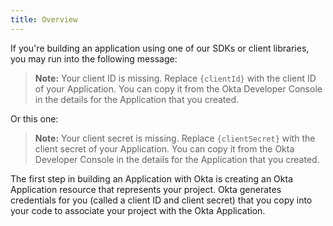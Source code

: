 ```yaml
---
title: Overview
---
```


If you're building an application using one of our SDKs or client libraries, you may run into the following message:

> **Note:** Your client ID is missing. Replace `{clientId}` with the client ID of your Application. You can copy it from the Okta Developer Console in the details for the Application that you created.

Or this one:

> **Note:** Your client secret is missing. Replace `{clientSecret}` with the client secret of your Application. You can copy it from the Okta Developer Console in the details for the Application that you created.

The first step in building an Application with Okta is creating an Okta Application resource that represents your project. Okta generates credentials for you (called a client ID and client secret) that you copy into your code to associate your project with the Okta Application.

<NextSectionLink/>